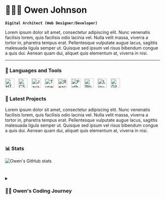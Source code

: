 # 🏋🏼‍♂️ Owen Johnson

**`Digital Architect (Web Designer/Developer)`**

Lorem ipsum dolor sit amet, consectetur adipiscing elit. Nunc venenatis facilisis lorem, quis facilisis odio lacinia vel. Nulla velit massa, viverra a tortor in, pharetra tempus erat. Pellentesque vulputate augue lacus, sagittis malesuada ligula semper ut. Quisque sed ipsum vel risus bibendum congue a quis dui. Aenean quam dui, aliquet quis elementum at, viverra in nisi.

---

### 🧰 Languages and Tools

<img align="left" alt="HTML" width="30px" style="padding-right:10px;" src="https://cdn.jsdelivr.net/gh/devicons/devicon/icons/html5/html5-plain.svg" />
<img align="left" alt="CSS" width="30px" style="padding-right:10px;" src="https://cdn.jsdelivr.net/gh/devicons/devicon/icons/css3/css3-plain.svg" />
<img align="left" alt="JavaScript" width="30px" style="padding-right:10px;" src="https://cdn.jsdelivr.net/gh/devicons/devicon/icons/javascript/javascript-plain.svg" />
<img align="left" alt="TypeScript" width="30px" style="padding-right:10px;" src="https://cdn.jsdelivr.net/gh/devicons/devicon/icons/typescript/typescript-plain.svg" />
<img align="left" alt="React" width="30px" style="padding-right:10px;" src="https://cdn.jsdelivr.net/gh/devicons/devicon/icons/react/react-original.svg" />
<img align="left" alt="Python" width="30px" style="padding-right:10px;" src="https://cdn.jsdelivr.net/gh/devicons/devicon/icons/python/python-plain.svg" />
<img align="left" alt="Wordpress" width="30px" style="padding-right:10px;" src="https://cdn.jsdelivr.net/gh/devicons/devicon/icons/wordpress/wordpress-plain.svg" />
<img align="left" alt="Linux" width="30px" style="padding-right:10px;" src="https://cdn.jsdelivr.net/gh/devicons/devicon/icons/linux/linux-original.svg" />
<img align="left" alt="GitHub" width="30px" style="padding-right:10px;" src="https://cdn.jsdelivr.net/gh/devicons/devicon/icons/github/github-original.svg" />
<br />

#

### 🔋 Latest Projects

<!-- BEGIN Projects-CARDS -->
Lorem ipsum dolor sit amet, consectetur adipiscing elit. Nunc venenatis facilisis lorem, quis facilisis odio lacinia vel. Nulla velit massa, viverra a tortor in, pharetra tempus erat. Pellentesque vulputate augue lacus, sagittis malesuada ligula semper ut. Quisque sed ipsum vel risus bibendum congue a quis dui. Aenean quam dui, aliquet quis elementum at, viverra in nisi.

<!-- END Project-CARDS -->

#

### 📊 Stats

![Owen's GitHub stats](https://github-readme-stats.vercel.app/api?username=owenjohnsonlegit&show_icons=true&theme=gruvbox)

<!-- ![GitHub Streak](https://streak-stats.demolab.com?user=ForrestKnight&theme=gruvbox&border_radius=4.5) -->

#

<details>
 <summary><h3>👨‍💻 Owen's Coding Journey</h3></summary>
   I started my coding journey as a... Lorem ipsum dolor sit amet, consectetur adipiscing elit. Nunc venenatis facilisis lorem, quis facilisis odio lacinia vel. Nulla velit massa, viverra a tortor in, pharetra tempus erat. Pellentesque vulputate augue lacus, sagittis malesuada ligula semper ut. Quisque sed ipsum vel risus bibendum congue a quis dui. Aenean quam dui, aliquet quis elementum at, viverra in nisi. Proin vel ultricies erat. Sed vitae auctor nisl, a eleifend mauris. Sed ex leo, consectetur non lacus quis, condimentum pellentesque massa. Sed at ornare purus. Aliquam vel dignissim nulla. Vestibulum cursus vulputate nulla at blandit.

